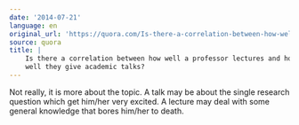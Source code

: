 ```yaml
---
date: '2014-07-21'
language: en
original_url: 'https://quora.com/Is-there-a-correlation-between-how-well-a-professor-lectures-and-how-well-they-give-academic-talks/answer/Clément-Renaud'
source: quora
title: |
    Is there a correlation between how well a professor lectures and how
    well they give academic talks?
---
```


Not really, it is more about the topic. A talk may be about the single
research question which get him/her very excited. A lecture may deal
with some general knowledge that bores him/her to death.
